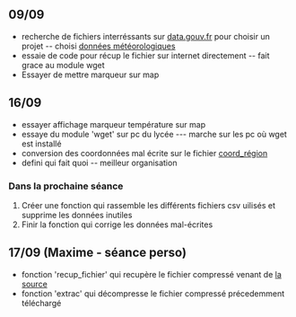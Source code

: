 ## 09/09

- recherche de fichiers interréssants sur [data.gouv.fr](data.gouv.fr/) pour choisir un projet -- choisi [données météorologiques](https://www.data.gouv.fr/fr/datasets/donnees-d-observation-des-principales-stations-meteorologiques/) 
- essaie de code pour récup le fichier sur internet directement -- fait grace au module wget
- Essayer de mettre marqueur sur map

## 16/09

- essayer affichage marqueur température sur map
- essaye du module 'wget' sur pc du lycée --- marche sur les pc où wget est installé
- conversion des coordonnées mal écrite sur le fichier [coord_région](https://github.com/NSImoulin2023/Projet_1_Axel_Maxime_Enzo/blob/main/region_coord.csv)
- defini qui fait quoi -- meilleur organisation

### Dans la prochaine séance
1. Créer une fonction qui rassemble les différents fichiers csv uilisés et supprime les données inutiles
2. Finir la fonction qui corrige les données mal-écrites

## 17/09 (Maxime - séance perso)

- fonction 'recup_fichier' qui recupère le fichier compressé venant de [la source](https://www.data.gouv.fr/fr/datasets/donnees-d-observation-des-principales-stations-meteorologiques/)
- fonction 'extrac' qui décompresse le fichier compressé précedemment téléchargé
